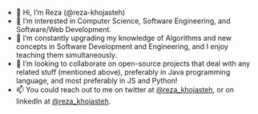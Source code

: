 - 👋 Hi, I’m Reza (@reza-khojasteh)
- 👀 I’m interested in Computer Science, Software Engineering, and Software/Web Development.
- 🌱 I’m constantly upgrading my knowledge of Algorithms and new concepts in Software Development and Engineering, and I enjoy teaching them simultaneously.
- 💞️ I’m looking to collaborate on open-source projects that deal with any related stuff (mentioned above), preferably in Java programming language, and most preferably in JS and Python!
- 📫 You could reach out to me on twitter at [@reza_khojasteh](https://twitter.com/reza_khojasteh), or on linkedIn at [@reza_khojasteh](https://www.linkedin.com/in/reza-khojasteh/).

<!---
reza-khojasteh/reza-khojasteh is a ✨ special ✨ repository because its `README.md` (this file) appears on your GitHub profile.
You can click the Preview link to take a look at your changes.
--->
